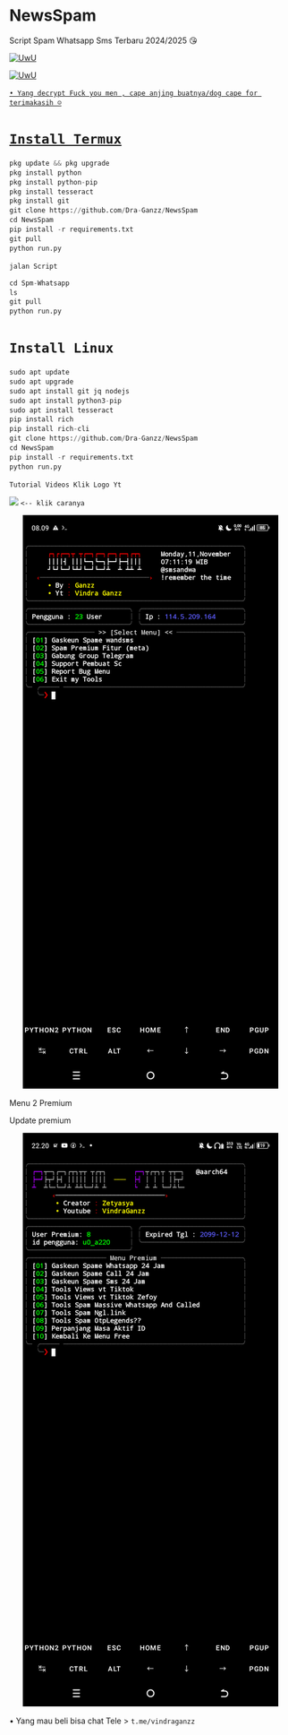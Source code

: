 # NewsSpam
Script Spam Whatsapp Sms Terbaru 2024/2025 😘

<p align="center">

  <a href="https://github.com/Dra-Ganzz"><img src="http://readme-typing-svg.herokuapp.com?color=BF00FF&center=true&vCenter=true&multiline=false&lines=Kasih+Star+Dong+^_^" alt="UwU">

 <p align="center">

   <a href="https://github.com/Dra-Ganzz"><img src="http://readme-typing-svg.herokuapp.com?color=FFD700&center=true&vCenter=true&multiline=false&lines=Duar+Follow+github+Vindra+Ganzz+Dong+^_^" alt="UwU">

 `• Yang decrypt Fuck you men , cape anjing buatnya/dog cape for terimakasih ☺️`
 
# `Install Termux`

```python
pkg update && pkg upgrade
pkg install python
pkg install python-pip
pkg install tesseract
pkg install git
git clone https://github.com/Dra-Ganzz/NewsSpam
cd NewsSpam
pip install -r requirements.txt
git pull
python run.py
```

`jalan Script`
```python
cd Spm-Whatsapp
ls
git pull
python run.py
```
# `Install Linux`
```python
sudo apt update
sudo apt upgrade
sudo apt install git jq nodejs
sudo apt install python3-pip
sudo apt install tesseract
pip install rich
pip install rich-cli
git clone https://github.com/Dra-Ganzz/NewsSpam
cd NewsSpam
pip install -r requirements.txt
python run.py
```

`Tutorial Videos Klik Logo Yt`

[![](https://img.shields.io/badge/Tutorial-white?logo=YouTube&logoColor=Brighred&labelColor=red)](https://youtu.be/qfiNH18VkC8?si=PTTaI20fW-g0Te4B) `<-- klik caranya`

</p>

<p align="center">
  <img src="Data/Screenshot_20241111-080958.png">
</p>

Menu 2 Premium

</p>
Update premium 

<p align="center">
  <img src="Data/Screenshot_20250123-222019.png">
</p>

• Yang mau beli bisa chat Tele > `t.me/vindraganzz`
